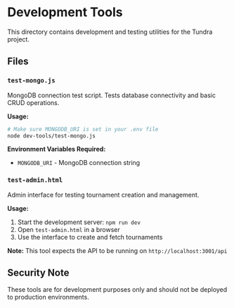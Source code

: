 # Development Tools

This directory contains development and testing utilities for the Tundra project.

## Files

### `test-mongo.js`
MongoDB connection test script. Tests database connectivity and basic CRUD operations.

**Usage:**
```bash
# Make sure MONGODB_URI is set in your .env file
node dev-tools/test-mongo.js
```

**Environment Variables Required:**
- `MONGODB_URI` - MongoDB connection string

### `test-admin.html`
Admin interface for testing tournament creation and management.

**Usage:**
1. Start the development server: `npm run dev`
2. Open `test-admin.html` in a browser
3. Use the interface to create and fetch tournaments

**Note:** This tool expects the API to be running on `http://localhost:3001/api`

## Security Note
These tools are for development purposes only and should not be deployed to production environments.
